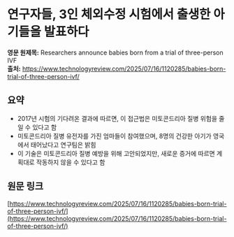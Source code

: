 # 연구자들, 3인 체외수정 시험에서 출생한 아기들을 발표하다

**영문 원제목:** Researchers announce babies born from a trial of three-person IVF  
**출처:** https://www.technologyreview.com/2025/07/16/1120285/babies-born-trial-of-three-person-ivf/

## 요약
- 2017년 시험의 기다려온 결과에 따르면, 이 접근법은 미토콘드리아 질병 위험을 줄일 수 있다고 함
- 미토콘드리아 질병 유전자를 가진 엄마들이 참여했으며, 8명의 건강한 아기가 영국에서 태어났다고 연구팀은 밝힘
- 이 기술은 미토콘드리아 질병 예방을 위해 고안되었지만, 새로운 증거에 따르면 계획대로 작동하지 않을 수 있다고 함

## 원문 링크
[https://www.technologyreview.com/2025/07/16/1120285/babies-born-trial-of-three-person-ivf/](https://www.technologyreview.com/2025/07/16/1120285/babies-born-trial-of-three-person-ivf/)
